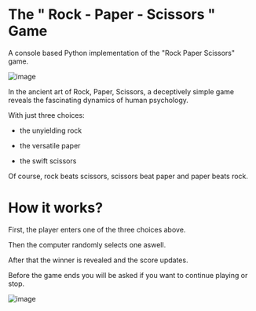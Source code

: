 # The " Rock - Paper - Scissors " Game

A console based Python implementation of the "Rock Paper Scissors" game.

![image](https://github.com/LDeathN/RockPaperScissorsByLDeathN/assets/140381179/ed70fdf1-6bf0-47dc-83e9-0d2e9051d82d)

In the ancient art of Rock, Paper, Scissors, a deceptively simple game reveals the fascinating dynamics of human psychology.

With just three choices:

* the unyielding rock

* the versatile paper

* the swift scissors

Of course, rock beats scissors, scissors beat paper and paper beats rock.

# How it works?

First, the player enters one of the three choices above.

Then the computer randomly selects one aswell.

After that the winner is revealed and the score updates.

Before the game ends you will be asked if you want to continue playing or stop.

![image](https://github.com/LDeathN/RockPaperScissorsByLDeathN/assets/140381179/49e0a35e-b0e7-4e20-945e-14f9a1c4a875)
